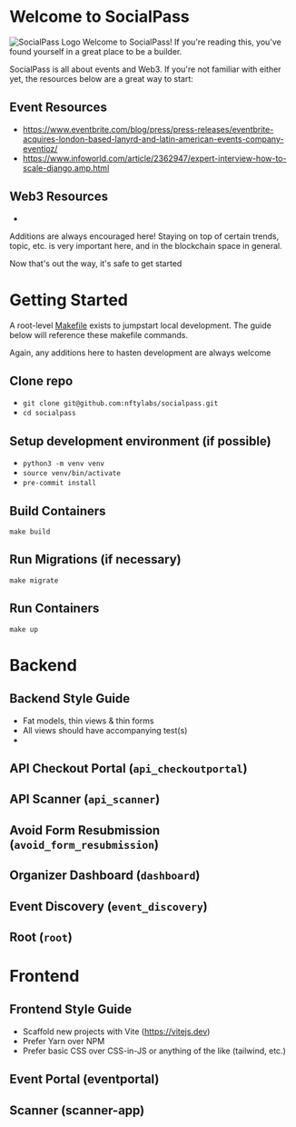 # Welcome to SocialPass
![SocialPass Logo](https://res.cloudinary.com/nfty-labs/image/upload/v1652735850/SocialPass-Icon_eanblz.svg)
Welcome to SocialPass! If you're reading this, you've found yourself in a great place to be a builder.

SocialPass is all about events and Web3. If you're not familiar with either yet, the resources below are a great way to start:

## Event Resources
- https://www.eventbrite.com/blog/press/press-releases/eventbrite-acquires-london-based-lanyrd-and-latin-american-events-company-eventioz/
- https://www.infoworld.com/article/2362947/expert-interview-how-to-scale-django.amp.html

## Web3 Resources
-

Additions are always encouraged here! Staying on top of certain trends, topic, etc. is very important here, and in the blockchain space in general.

Now that's out the way, it's safe to get started

# Getting Started
A root-level [Makefile](Makefile) exists to jumpstart local development. The guide below will reference these makefile commands.

Again, any additions here to hasten development are always welcome

## Clone repo
- `git clone git@github.com:nftylabs/socialpass.git`
- `cd socialpass`

## Setup development environment (if possible)
- `python3 -m venv venv`
- `source venv/bin/activate`
- `pre-commit install`

## Build Containers
`make build`

## Run Migrations (if necessary)
`make migrate`

## Run Containers
`make up`

# Backend
## Backend Style Guide
- Fat models, thin views & thin forms
- All views should have accompanying test(s)
-

## API Checkout Portal (`api_checkoutportal`)
## API Scanner (`api_scanner`)
## Avoid Form Resubmission (`avoid_form_resubmission`)
## Organizer Dashboard (`dashboard`)
## Event Discovery (`event_discovery`)
## Root (`root`)

# Frontend
## Frontend Style Guide
- Scaffold new projects with Vite (https://vitejs.dev)
- Prefer Yarn over NPM
- Prefer basic CSS over CSS-in-JS or anything of the like (tailwind, etc.)

## Event Portal (eventportal)
## Scanner (scanner-app)
